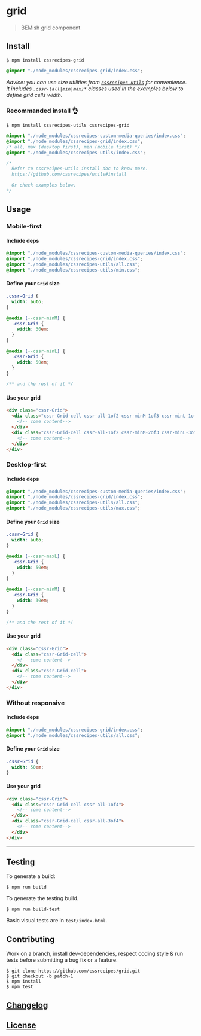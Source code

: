 # grid

> BEMish grid component

## Install

```console
$ npm install cssrecipes-grid
```

```css
@import "./node_modules/cssrecipes-grid/index.css";
```

_Advice: you can use size utilities from [`cssrecipes-utils`](http://github.com/cssrecipes/utils) for convenience.  
It includes `.cssr-(all|min|max)*` classes used in the examples below to define grid cells width._

### Recommanded install 👌

```console
$ npm install cssrecipes-utils cssrecipes-grid
```

```css
@import "./node_modules/cssrecipes-custom-media-queries/index.css";
@import "./node_modules/cssrecipes-grid/index.css";
/* all, max (desktop first), min (mobile first) */
@import "./node_modules/cssrecipes-utils/index.css";

/*
  Refer to cssrecipes-utils install doc to know more.
  https://github.com/cssrecipes/utils#install

  Or check examples below.
*/
```

## Usage

### Mobile-first

#### Include deps

```css
@import "./node_modules/cssrecipes-custom-media-queries/index.css";
@import "./node_modules/cssrecipes-grid/index.css";
@import "./node_modules/cssrecipes-utils/all.css";
@import "./node_modules/cssrecipes-utils/min.css";
```

#### Define your `Grid` size

```css
.cssr-Grid {
  width: auto;
}

@media (--cssr-minM) {
  .cssr-Grid {
    width: 30em;
  }
}

@media (--cssr-minL) {
  .cssr-Grid {
    width: 50em;
  }
}

/** and the rest of it */
```

#### Use your grid

```html
<div class="cssr-Grid">
  <div class="cssr-Grid-cell cssr-all-1of2 cssr-minM-1of3 cssr-minL-1of4">
    <!-- come content-->
  </div>
  <div class="cssr-Grid-cell cssr-all-1of2 cssr-minM-2of3 cssr-minL-3of4">
    <!-- come content-->
  </div>
</div>
```

### Desktop-first

#### Include deps

```css
@import "./node_modules/cssrecipes-custom-media-queries/index.css";
@import "./node_modules/cssrecipes-grid/index.css";
@import "./node_modules/cssrecipes-utils/all.css";
@import "./node_modules/cssrecipes-utils/max.css";
```

#### Define your `Grid` size

```css
.cssr-Grid {
  width: auto;
}

@media (--cssr-maxL) {
  .cssr-Grid {
    width: 50em;
  }
}

@media (--cssr-minM) {
  .cssr-Grid {
    width: 30em;
  }
}

/** and the rest of it */
```

#### Use your grid

```html
<div class="cssr-Grid">
  <div class="cssr-Grid-cell">
    <!-- come content-->
  </div>
  <div class="cssr-Grid-cell">
    <!-- come content-->
  </div>
</div>
```

### Without responsive

#### Include deps

```css
@import "./node_modules/cssrecipes-grid/index.css";
@import "./node_modules/cssrecipes-utils/all.css";
```

#### Define your `Grid` size

```css
.cssr-Grid {
  width: 50em;
}
```

#### Use your grid

```html
<div class="cssr-Grid">
  <div class="cssr-Grid-cell cssr-all-1of4">
    <!-- come content-->
  </div>
  <div class="cssr-Grid-cell cssr-all-3of4">
    <!-- come content-->
  </div>
</div>
```
---

## Testing

To generate a build:

```console
$ npm run build
```

To generate the testing build.

```console
$ npm run build-test
```

Basic visual tests are in `test/index.html`.

## Contributing

Work on a branch, install dev-dependencies, respect coding style & run tests before submitting a bug fix or a feature.

```console
$ git clone https://github.com/cssrecipes/grid.git
$ git checkout -b patch-1
$ npm install
$ npm test
```

## [Changelog](CHANGELOG.md)

## [License](LICENSE)
